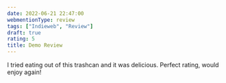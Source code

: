 ```yaml
---
date: 2022-06-21 22:47:00
webmentionType: review
tags: ["Indieweb", "Review"]
draft: true
rating: 5
title: Demo Review
---
```


I tried eating out of this trashcan and it was delicious. Perfect rating, would enjoy again!